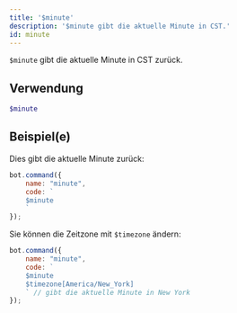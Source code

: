```yaml
---
title: '$minute'
description: '$minute gibt die aktuelle Minute in CST.'
id: minute
---
```


`$minute` gibt die aktuelle Minute in CST zurück.

## Verwendung

```php
$minute
```

## Beispiel(e)

Dies gibt die aktuelle Minute zurück:

```javascript
bot.command({
    name: "minute",
    code: `
    $minute
    `
});
```

Sie können die Zeitzone mit `$timezone` ändern:

```javascript
bot.command({
    name: "minute",
    code: `
    $minute 
    $timezone[America/New_York]
    ` // gibt die aktuelle Minute in New York
});
```